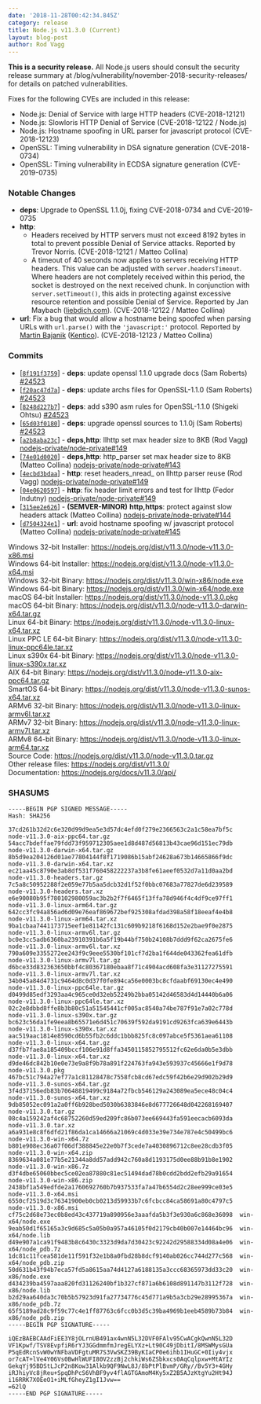 ```yaml
---
date: '2018-11-28T00:42:34.845Z'
category: release
title: Node.js v11.3.0 (Current)
layout: blog-post
author: Rod Vagg
---
```


**This is a security release.** All Node.js users should consult the security release summary at /blog/vulnerability/november-2018-security-releases/ for details on patched vulnerabilities.

Fixes for the following CVEs are included in this release:

- Node.js: Denial of Service with large HTTP headers (CVE-2018-12121)
- Node.js: Slowloris HTTP Denial of Service (CVE-2018-12122 / Node.js)
- Node.js: Hostname spoofing in URL parser for javascript protocol (CVE-2018-12123)
- OpenSSL: Timing vulnerability in DSA signature generation (CVE-2018-0734)
- OpenSSL: Timing vulnerability in ECDSA signature generation (CVE-2019-0735)

### Notable Changes

- **deps**: Upgrade to OpenSSL 1.1.0j, fixing CVE-2018-0734 and CVE-2019-0735
- **http**:
  - Headers received by HTTP servers must not exceed 8192 bytes in total to prevent possible Denial of Service attacks. Reported by Trevor Norris. (CVE-2018-12121 / Matteo Collina)
  - A timeout of 40 seconds now applies to servers receiving HTTP headers. This value can be adjusted with `server.headersTimeout`. Where headers are not completely received within this period, the socket is destroyed on the next received chunk. In conjunction with `server.setTimeout()`, this aids in protecting against excessive resource retention and possible Denial of Service. Reported by Jan Maybach ([liebdich.com](https://liebdich.com)). (CVE-2018-12122 / Matteo Collina)
- **url**: Fix a bug that would allow a hostname being spoofed when parsing URLs with `url.parse()` with the `'javascript:'` protocol. Reported by [Martin Bajanik](https://twitter.com/_bayotop) ([Kentico](https://kenticocloud.com/)). (CVE-2018-12123 / Matteo Collina)

### Commits

- [[`8f191f3759`](https://github.com/nodejs/node/commit/8f191f3759)] - **deps**: update openssl 1.1.0 upgrade docs (Sam Roberts) [#24523](https://github.com/nodejs/node/pull/24523)
- [[`f20ac47d7a`](https://github.com/nodejs/node/commit/f20ac47d7a)] - **deps**: update archs files for OpenSSL-1.1.0 (Sam Roberts) [#24523](https://github.com/nodejs/node/pull/24523)
- [[`8248d227b7`](https://github.com/nodejs/node/commit/8248d227b7)] - **deps**: add s390 asm rules for OpenSSL-1.1.0 (Shigeki Ohtsu) [#24523](https://github.com/nodejs/node/pull/24523)
- [[`65d03f0180`](https://github.com/nodejs/node/commit/65d03f0180)] - **deps**: upgrade openssl sources to 1.1.0j (Sam Roberts) [#24523](https://github.com/nodejs/node/pull/24523)
- [[`a2b8aba23c`](https://github.com/nodejs/node/commit/a2b8aba23c)] - **deps,http**: llhttp set max header size to 8KB (Rod Vagg) [nodejs-private/node-private#149](https://github.com/nodejs-private/node-private/pull/149)
- [[`74e01d0020`](https://github.com/nodejs/node/commit/74e01d0020)] - **deps,http**: http_parser set max header size to 8KB (Matteo Collina) [nodejs-private/node-private#143](https://github.com/nodejs-private/node-private/pull/143)
- [[`4ecbd3bdaa`](https://github.com/nodejs/node/commit/4ecbd3bdaa)] - **http**: reset headers_nread\_ on llhttp parser reuse (Rod Vagg) [nodejs-private/node-private#149](https://github.com/nodejs-private/node-private/pull/149)
- [[`04e0620597`](https://github.com/nodejs/node/commit/04e0620597)] - **http**: fix header limit errors and test for llhttp (Fedor Indutny) [nodejs-private/node-private#149](https://github.com/nodejs-private/node-private/pull/149)
- [[`315ee2e626`](https://github.com/nodejs/node/commit/315ee2e626)] - **(SEMVER-MINOR)** **http,https**: protect against slow headers attack (Matteo Collina) [nodejs-private/node-private#144](https://github.com/nodejs-private/node-private/pull/144)
- [[`d7504324e1`](https://github.com/nodejs/node/commit/d7504324e1)] - **url**: avoid hostname spoofing w/ javascript protocol (Matteo Collina) [nodejs-private/node-private#145](https://github.com/nodejs-private/node-private/pull/145)

Windows 32-bit Installer: https://nodejs.org/dist/v11.3.0/node-v11.3.0-x86.msi \
Windows 64-bit Installer: https://nodejs.org/dist/v11.3.0/node-v11.3.0-x64.msi \
Windows 32-bit Binary: https://nodejs.org/dist/v11.3.0/win-x86/node.exe \
Windows 64-bit Binary: https://nodejs.org/dist/v11.3.0/win-x64/node.exe \
macOS 64-bit Installer: https://nodejs.org/dist/v11.3.0/node-v11.3.0.pkg \
macOS 64-bit Binary: https://nodejs.org/dist/v11.3.0/node-v11.3.0-darwin-x64.tar.gz \
Linux 64-bit Binary: https://nodejs.org/dist/v11.3.0/node-v11.3.0-linux-x64.tar.xz \
Linux PPC LE 64-bit Binary: https://nodejs.org/dist/v11.3.0/node-v11.3.0-linux-ppc64le.tar.xz \
Linux s390x 64-bit Binary: https://nodejs.org/dist/v11.3.0/node-v11.3.0-linux-s390x.tar.xz \
AIX 64-bit Binary: https://nodejs.org/dist/v11.3.0/node-v11.3.0-aix-ppc64.tar.gz \
SmartOS 64-bit Binary: https://nodejs.org/dist/v11.3.0/node-v11.3.0-sunos-x64.tar.xz \
ARMv6 32-bit Binary: https://nodejs.org/dist/v11.3.0/node-v11.3.0-linux-armv6l.tar.xz \
ARMv7 32-bit Binary: https://nodejs.org/dist/v11.3.0/node-v11.3.0-linux-armv7l.tar.xz \
ARMv8 64-bit Binary: https://nodejs.org/dist/v11.3.0/node-v11.3.0-linux-arm64.tar.xz \
Source Code: https://nodejs.org/dist/v11.3.0/node-v11.3.0.tar.gz \
Other release files: https://nodejs.org/dist/v11.3.0/ \
Documentation: https://nodejs.org/docs/v11.3.0/api/

### SHASUMS

```
-----BEGIN PGP SIGNED MESSAGE-----
Hash: SHA256

37cd261b32d2c6e320d99d9ea5e3d57dc4efd0f279e2366563c2a1c58ea7bf5c  node-v11.3.0-aix-ppc64.tar.gz
54acc7bdeffae79fdd73f959712305aee1d8d487d56813b43cae96d151ec79db  node-v11.3.0-darwin-x64.tar.gz
8b5d9ea204126d01ae77804144f8f1719086b15abf24628a673b14665866f9dc  node-v11.3.0-darwin-x64.tar.xz
ec21aa45c8790e3ab8df531f760458222237a3b8fe61aeef0532d7a11d0aa2bd  node-v11.3.0-headers.tar.gz
7c5a8c50952288f2e059e77b5aa5dcb32d1f52f0bbc07683a77827de6d239589  node-v11.3.0-headers.tar.xz
e6e90080b95f780102980059ac3b2b2f7f6465f13ffa78d946f4c4df9ce97ff1  node-v11.3.0-linux-arm64.tar.gz
642cc3fc94a856ad6d09e76eaf869672bef925308afdad398a58f18eeaf4e4b8  node-v11.3.0-linux-arm64.tar.xz
9ba1cbaa7441173715eef1e81142fc131c609b9218f6168d152e2bae9f0e2875  node-v11.3.0-linux-armv6l.tar.gz
bc0e3cc5adb6360ba23910391b6a5f19b44bf750b24108b7ddd9f62ca2675fe6  node-v11.3.0-linux-armv6l.tar.xz
790a609e3355272ee243f9c9eee5530bf101cf7d2ba1f644de043362fea61dfb  node-v11.3.0-linux-armv7l.tar.gz
d6bce33d832363650bbf4c80367180ebaa8f71c4904acd608fa3e31127275591  node-v11.3.0-linux-armv7l.tar.xz
34b045a84d4731c9464d8c0d37f0fe894ca56e0003bc8cfdaabf69130ec4e490  node-v11.3.0-linux-ppc64le.tar.gz
d0499d85edf3293aa4c965ce0d32eb52249b2bba05142d46583d4d14440b6a06  node-v11.3.0-linux-ppc64le.tar.xz
02c2e8dbbd8ffe8b3b80c51a51545441cf005ac8540a74be787f91e7a02c778d  node-v11.3.0-linux-s390x.tar.gz
bc623c56da1fe9eea8b65571e6d451c70639f592da9191cd9263fca639e6443b  node-v11.3.0-linux-s390x.tar.xz
aac519aac1814e8590cd6b55fb2c6ddc1bbb825fc8c097abce5f5361aea61108  node-v11.3.0-linux-x64.tar.gz
d37fb7fae8a185409bccf106e91d8ffa3450115852795512fc62e6da0b5e3dbb  node-v11.3.0-linux-x64.tar.xz
d9de46dc842b10e0e73e9a8f9b78a891f224763fa943e593937c45666e1f9d78  node-v11.3.0.pkg
467bc51c794a27ef77a1c81128478c7558fcb8cd67edc59f42b6e29d902b29d9  node-v11.3.0-sunos-x64.tar.gz
3f4d37156edb83b70648819499c9184a72fbcb546129a243089ea5ece48c04c4  node-v11.3.0-sunos-x64.tar.xz
9db85052ec091a2a0ff6b928bed5030b6383846e8d677726648d042268169407  node-v11.3.0.tar.gz
08c4a159242af4c68752260d59ed209fc86b073ee669443fa591eecacb6093da  node-v11.3.0.tar.xz
a6a931e8c8f6dfd21f86da1ca14666a21069c4d033e39e734e787e4c50499bc6  node-v11.3.0-win-x64.7z
b801e908ec36a07f06df388845e22e0b7f3cede7a4030896712c8ee28cdb3f05  node-v11.3.0-win-x64.zip
8369634a081e77b5e21344a8dd57add942c760a8d1193175d0ee88b91b8e1902  node-v11.3.0-win-x86.7z
d3f4dbe65060bbec5ce02ea87880c81ec51494dad78b0cdd2bdd2efb29a91654  node-v11.3.0-win-x86.zip
2438bf1a549edfde2a1760692760b7b937533fa7a47b6554d2c28ee999ce03e5  node-v11.3.0-x64.msi
6550cf2519d3c76341900eb0cb0213d59933b7c6fcbcc84ca58691a80c4797c5  node-v11.3.0-x86.msi
cf75c2d68e73ec0b8ed43c437719a890956e3aaafda5b3f3e930a6c868e36098  win-x64/node.exe
9eab50d1f65165a3c9d685c5a05b0a957a46105f0d2179cb40b007e14464bc96  win-x64/node.lib
d49e907a1ca91f9483b8c6430c3323d9da7d30423c92242d29588334d08a4e06  win-x64/node_pdb.7z
1dc81c11fcea581de11f591f32e1b8a0fbd28b8dcf9140ab026cc744d277c568  win-x64/node_pdb.zip
50d631b43f94b7eca57fd5a8615aa74d4127a6188135a3ccc68365973dd33c20  win-x86/node.exe
d434239ba4597aaa820fd31126240bf1b327cf871a6b6108d891147b3112f728  win-x86/node.lib
b2d29aa640da3c70b5b57923d91fa27734776c45d771a9b5a3cb29e28995367a  win-x86/node_pdb.7z
65f5189ad28c9f59c77c4e1ff87763c6fcc0b3d5c39ba4969b1eeb4589b73b84  win-x86/node_pdb.zip
-----BEGIN PGP SIGNATURE-----

iQEzBAEBCAAdFiEE3Y8jOLrnUB491ax4wnN5L32DVF0FAlv95CwACgkQwnN5L32D
VF1Kpwf/TSV8EvpfiR6rYJ3GGdmmfmJregELYXz+Lt90C49jDbitI/8MSWMysGUa
P5qEdRcnSvW0wYNFbaVDFgtuMR7S3VwSKZ39ByKIaCP0e6ihb1IHuGC+0Iiy4vjx
or7cAT+lVe4Y06Vs0BwHlWUFI80V2zzBj2chkiWs6ZSbkxcs0AqCqlpxw+MtAYIz
GekqYj95BDStLJcP2n8Kow31Alkb9QF9NwL8J/8bPtPlBvmP/GRy//Bv5Y3+4GHy
iRJhiyVc8jReu+SpqDhPcS6VhBF9yv4flAGTGAmoM4Ky5xZ2B5AJzKtgYu2Ht94J
i16RRK7XOEeO1+iMLfGheyZ1gI1Jvw==
=62lQ
-----END PGP SIGNATURE-----

```
